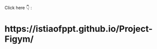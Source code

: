 <style>
 posittion: relative;
 left: 6rem;
</style>
Click here 👇 : </br>
 <h1>https://istiaofppt.github.io/Project-Figym/</h1>
